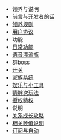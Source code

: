 * 领养与说明
* [前言与开发者的话](/first)
* [领养规则](/get)
* [用户协议](/rule)
* 功能
* [日常功能](/day)
* [语音漂流瓶](piaoliupin)
* [群boss](boss)
* [开关](off)
* [家族系统](family)
* [娱乐与小工具](other)
* [猜胖次玩法](pangci)
* [授权特权](vip)
* 说明
* [关系成长攻略](/g)
* [相关数值说明](num)
* [订阅与自动](ding)


